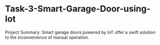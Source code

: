# Task-3-Smart-Garage-Door-using-lot
Project Summary: Smart garage doors powered by IoT offer a swift solution to the inconvenience of manual operation.

